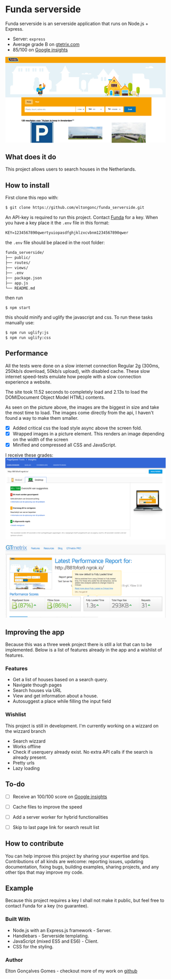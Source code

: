 # Funda serverside

Funda serverside is an serverside application that runs on Node.js + Express.

-  Server: `express`
-  Average grade B on [gtetrix.com](https://gtmetrix.com/)
-  85/100 on [Google insights](https://developers.google.com/speed/pagespeed/insights)

![Funda](https://raw.githubusercontent.com/eltongonc/funda_serverside/master/screenshots/funda.png)


## What does it do
This project allows users to search houses in the Netherlands.

## How to install
First clone this repo with:
```txt
$ git clone https://github.com/eltongonc/funda_serverside.git
```


An API-key is required to run this project. Contact [Funda](funda.nl) for a key. When you have a key place it the `.env` file in this format:
```txt
KEY=1234567890qwertyuiopasdfghjklzxcvbnm1234567890qwer
```
the `.env` file should be placed in the root folder:
```
funda_serverside/
├── public/
├── routes/
├── views/
├── .env
├── package.json
├── app.js
└── README.md

```

then run
```
$ npm start
```
 this should minify and uglify the javascript and css.
 To run these tasks manually use:
 ```text
$ npm run uglify:js
$ npm run uglify:css
 ```

## Performance
All the tests were done on a slow internet connection Regular 2g (300ms, 250kb/s download, 50kb/s upload), with disabled cache. These slow internet speed-tests emulate how people with a slow connection experience a website.

The site took 11.52 seconds to completely load and 2.13s to load the DOM(Document Object Model HTML) contents.


As seen on the picture above, the images are the biggest in size and take the most time to load. The images come directly from the api, I haven't found a way to make them smaller.

- [x] Added critical css the load style async above the screen fold.
- [x] Wrapped images in a picture element. This renders an image depending on the width of the screen
- [x] Minified and compressed all CSS and JavaScript.

I receive these grades:
![Google - 85 /100](https://raw.githubusercontent.com/eltongonc/funda_serverside/master/screenshots/google.png)

![gtmetrix - 86% ](https://raw.githubusercontent.com/eltongonc/funda_serverside/master/screenshots/gtmetrix.png)

## Improving the app

Because this was a three week project there is still a lot that can to be implemented. Below is a list of features already in the app and a wishlist of features.

### Features

- Get a list of houses based on a search query.
- Navigate though pages
- Search houses via URL
- View and get information about a house.
- Autosuggest a place while filling the input field


### Wishlist
This project is still in development. I'm currently working on a wizzard on the wizzard branch
- Search wizzard
- Works offline
- Check if userquery already exist. No extra API calls if the search is already present.
- Pretty urls
- Lazy loading

## To-do
- [ ] Receive an 100/100 score on [Google insights](https://developers.google.com/speed/pagespeed/insights)
- [ ] Cache files to improve the speed
- [ ] Add a server worker for hybrid functionalities
- [ ] Skip to last page link for search result list


## How to contribute
You can help improve this project by sharing your expertise and tips. Contributions of all kinds are welcome: reporting issues, updating documentation, fixing bugs, building examples, sharing projects, and any other tips that may improve my code.


## Example
Because this project requires a key I shall not make it public, but feel free to contact Funda for a key (no guarantee).


### Built With
- Node.js with an Express.js framework - Server.
- Handlebars - Serverside templating.
- JavaScript (mixed ES5 and ES6) - Client.
- CSS for the styling.

<!-- ### Log
Week1 - JavaScript objects & patterns
Week2 - Data, routing & templating
Week3 - User feedback -->

### Author

Elton Gonçalves Gomes - checkout more of my work on [github](https://github.com/eltongonc)

<!-- ## Licensing -->
